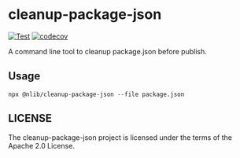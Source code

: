 # cleanup-package-json

[![Test](https://github.com/kei-ito/cleanup-package-json/actions/workflows/test.yml/badge.svg)](https://github.com/kei-ito/cleanup-package-json/actions/workflows/test.yml)
[![codecov](https://codecov.io/gh/kei-ito/cleanup-package-json/branch/master/graph/badge.svg)](https://codecov.io/gh/kei-ito/cleanup-package-json)

A command line tool to cleanup package.json before publish.

## Usage

```
npx @nlib/cleanup-package-json --file package.json
```

## LICENSE

The cleanup-package-json project is licensed under the terms of the Apache 2.0 License.
